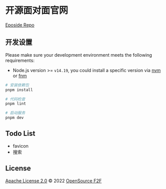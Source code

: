 # 开源面对面官网

[Eposide Repo](https://github.com/opensource-f2f/episode)

## 开发设置

Please make sure your development environment meets the following requirements:

- Node.js version >= `v14.19`, you could install a specific version via [nvm](https://github.com/nvm-sh/nvm) or [fnm](https://fnm.vercel.app/)

```bash
# 安装依赖包
pnpm install

# 代码检查
pnpm lint

# 启动服务
pnpm dev
```

## Todo List

- favicon
- 搜索

## License

[Apache License 2.0](./LICENSE) © 2022 [OpenSource F2F](https://github.com/opensource-f2f)

